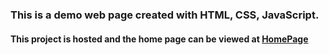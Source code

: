 ### This is a demo web page created with HTML, CSS, JavaScript.
#### This project is hosted and the home page can be viewed at [HomePage](https://nithinreddykumbham888.github.io/FullStackTraining_Eficens/Home.html)
